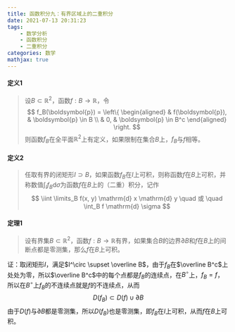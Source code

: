 ```yaml
---
title: 函数积分九：有界区域上的二重积分
date: 2021-07-13 20:31:23
tags:
    - 数学分析
    - 函数积分
    - 二重积分
categories: 数学
mathjax: true
---
```


#### 定义1
> 设$B \subset \mathbb{R}^2$，函数$f: B \to \mathbb{R}$，令
$$
    f_B(\boldsymbol{p}) = \left\{  
        \begin{aligned}
            & f(\boldsymbol{p}), & \boldsymbol{p} \in B \\
            & 0, & \boldsymbol{p} \in B^c
        \end{aligned}
     \right.
$$
则函数$f_B$在全平面$\mathbb{R}^2$上有定义，如果限制在集合$B$上，$f_B$与$f$相等。

<!--more-->

#### 定义2
> 任取有界的闭矩形$I \supset B$，如果函数$f_B$在$I$上可积，则称函数$f$在$B$上可积，并称数值$\displaystyle \int_I f_B \mathrm{d} \sigma$为函数$f$在$B$上的（二重）积分，记作
$$
    \iint \limits_B f(x, y) \mathrm{d} x \mathrm{d} y \quad 或 \quad \int_B f \mathrm{d} \sigma
$$

#### 定理1
> 设有界集$B \subset \mathbb{R}^2$，函数$f: B \to \mathbb{R}$有界，如果集合$B$的边界$\partial B$和$f$在$B$上的间断点都是零测集，那么$f$在$B$上可积。

证：取闭矩形$I$，满足$I^\circ \supset \overline B$，由于$f_B$在$\overline B^c$上处处为零，所以$\overline B^c$中的每个点都是$f_B$的连续点，在$B^\circ$上，$f_B = f$，所以在$B^\circ$上$f_B$的不连续点就是$f$的不连续点，从而
$$
    D(f_B) \subset D(f) \cup \partial B
$$
由于$D(f)$与$\partial B$都是零测集，所以$D(f_B)$也是零测集，即$f_B$在$I$上可积，从而$f$在$B$上可积。
